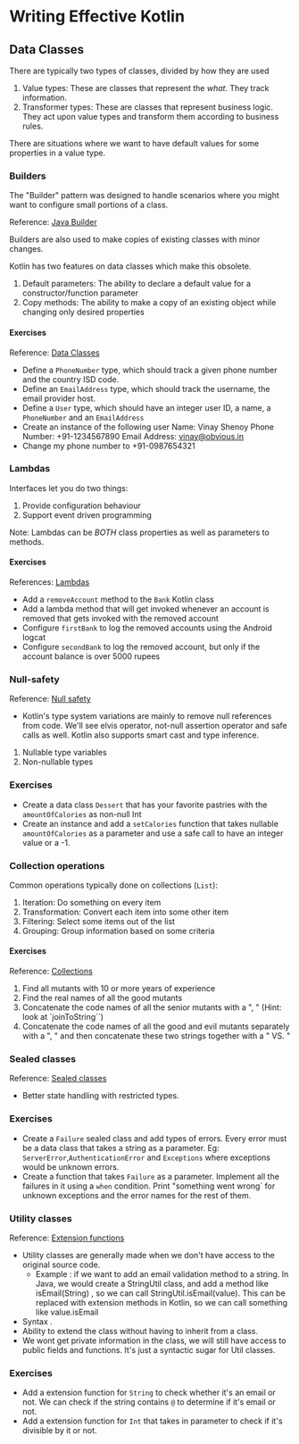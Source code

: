 # Writing Effective Kotlin

## Data Classes

There are typically two types of classes, divided by how they are used

1. Value types: These are classes that represent the _what_. They track information.
2. Transformer types: These are classes that represent business logic. They act upon value types and transform them according to business rules.

[//]: # (Code sample - dataclasses - Person)

There are situations where we want to have default values for some properties in a value type.

[//]: # (Code sample - data classes - Network request)

### Builders
The "Builder" pattern was designed to handle scenarios where you might want to configure small portions of a class.

Reference: [Java Builder](https://dzone.com/articles/design-patterns-the-builder-pattern)

[//]: # (Code sample - Add builder to Network Request)

Builders are also used to make copies of existing classes with minor changes.

[//]: # (Code sample - Make a copy of existing request and change the method and body)

Kotlin has two features on data classes which make this obsolete.

1. Default parameters: The ability to declare a default value for a constructor/function parameter
2. Copy methods: The ability to make a copy of an existing object while changing only desired properties

[//]: # (Code sample - Make a copy of existing request and change the method and body in Kotlin)

#### Exercises
Reference: [Data Classes](https://kotlinlang.org/docs/data-classes.html)

- Define a `PhoneNumber` type, which should track a given phone number and the country ISD code.
- Define an `EmailAddress` type, which should track the username, the email provider host.
- Define a `User` type, which should have an integer user ID, a name, a `PhoneNumber` and an `EmailAddress`
- Create an instance of the following user
    Name: Vinay Shenoy
    Phone Number: +91-1234567890
    Email Address: vinay@obvious.in
- Change my phone number to +91-0987654321 

### Lambdas

Interfaces let you do two things:

1. Provide configuration behaviour
2. Support event driven programming

[//]: # (Code sample: lambdas)

Note: Lambdas can be *BOTH* class properties as well as parameters to methods.

#### Exercises
References: [Lambdas](https://kotlinlang.org/docs/lambdas.html)

- Add a `removeAccount` method to the `Bank` Kotlin class
- Add a lambda method that will get invoked whenever an account is removed that gets invoked with the removed account
- Configure `firstBank` to log the removed accounts using the Android logcat
- Configure `secondBank` to log the removed account, but only if the account balance is over 5000 rupees

### Null-safety
Reference: [Null safety](https://kotlinlang.org/docs/null-safety.html)

- Kotlin's type system variations are mainly to remove null references from code. We'll see elvis operator, not-null assertion operator and safe calls as well. Kotlin also supports smart cast and type
inference.

1. Nullable type variables
2. Non-nullable types

[//]: # (Code sample - null safety - NullSafety.kt)

### Exercises

- Create a data class `Dessert` that has your favorite pastries with the `amountOfCalories` as non-null Int
- Create an instance and add a `setCalories` function that takes nullable `amountOfCalories` as a parameter and use a safe call to have an integer value or a -1.

### Collection operations

Common operations typically done on collections (`List`):

1. Iteration: Do something on every item
2. Transformation: Convert each item into some other item
3. Filtering: Select some items out of the list
4. Grouping: Group information based on some criteria

[//]: # (Code sample - collections)

#### Exercises
Reference: [Collections](https://kotlinlang.org/api/latest/jvm/stdlib/kotlin.collections/-collection/)

1. Find all mutants with 10 or more years of experience
2. Find the real names of all the good mutants
3. Concatenate the code names of all the senior mutants with a ", " (Hint: look at `joinToString``)
4. Concatenate the code names of all the good and evil mutants separately with a ", " and then concatenate these two strings together with a " VS. "

### Sealed classes
Reference: [Sealed classes](https://kotlinlang.org/docs/sealed-classes.html)

- Better state handling with restricted types.

[//]: # (Code sample - sealed classes - Network Request)

### Exercises

- Create a `Failure` sealed class and add types of errors. Every error must be a data class that takes a string as a parameter.
Eg:  `ServerError`,`AuthenticationError` and `Exceptions` where exceptions would be unknown errors.
- Create a function that takes `Failure` as a parameter. Implement all the failures in it using a `when` condition.
Print "something went wrong` for unknown exceptions and the error names for the rest of them.

### Utility classes
Reference: [Extension functions](https://kotlinlang.org/docs/extensions.html)

- Utility classes are generally made when we don't have access to the original source code. 
    - Example : if we want to add an email validation method to a string.
    In Java, we would create a StringUtil class, and add a method like isEmail(String) , so we can call StringUtil.isEmail(value).
    This can be replaced with extension methods in Kotlin, so we can call something like value.isEmail
- Syntax <className>.<functionName>
- Ability to extend the class without having to inherit from a class.
- We wont get private information in the class, we will still have access to public fields and functions. It's just a syntactic sugar for Util classes.

### Exercises

- Add a extension function for `String` to check whether it's an email or not. We can check if the string contains `@` to determine if it's email or not.
- Add a extension function for `Int` that takes in parameter to check if it's divisible by it or not.

